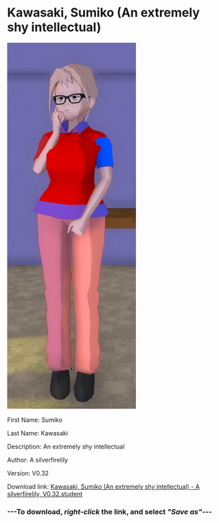 # Kawasaki, Sumiko (An extremely shy intellectual)

<img src = "https://raw.githubusercontent.com/Arbiter1223/Daigaku-Gurashi-Custom-Students/master/Students/Files/Kawasaki%2C%20Sumiko%20(An%20extremely%20shy%20intellectual).png">

First Name: Sumiko

Last Name: Kawasaki

Description: An extremely shy intellectual

Author: A silverfirelily

Version: V0.32

Download link: <a href="https://raw.githubusercontent.com/Arbiter1223/Daigaku-Gurashi-Custom-Students/master/Students/Files/Kawasaki%2C%20Sumiko%20(An%20extremely%20shy%20intellectual)%20-%20A%20silverfirelily%2C%20V0.32.student">Kawasaki, Sumiko (An extremely shy intellectual) - A silverfirelily, V0.32.student</a>

### ---**To download, _right-click_ the link, and select _"Save as"_**---
